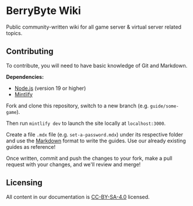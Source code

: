 # BerryByte Wiki

Public community-written wiki for all game server & virtual server related topics.

## Contributing

To contribute, you will need to have basic knowledge of Git and Markdown.

**Dependencies:**
* [Node.js](https://nodejs.org/download/) (version 19 or higher)
* [Mintlify](https://www.npmjs.com/package/mintlify)

Fork and clone this repository, switch to a new branch (e.g. `guide/some-game`).

Then run `mintlify dev` to launch the site locally at `localhost:3000`.

Create a file `.mdx` file (e.g. `set-a-password.mdx`) under its respective folder and use the [Markdown](https://www.markdownguide.org/) format to write the guides. Use our already existing guides as reference!

Once written, commit and push the changes to your fork, make a pull request with your changes, and we'll review and merge!

## Licensing

All content in our documentation is [CC-BY-SA-4.0](https://github.com/berrybyte-net/docs/blob/main/LICENSE) licensed.